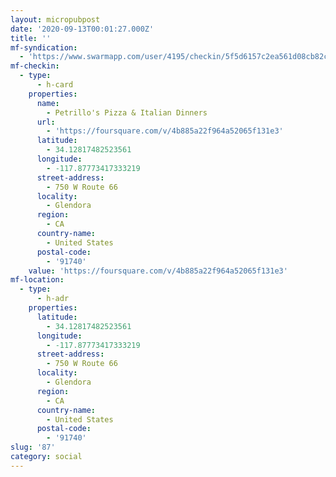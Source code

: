 ```yaml
---
layout: micropubpost
date: '2020-09-13T00:01:27.000Z'
title: ''
mf-syndication:
  - 'https://www.swarmapp.com/user/4195/checkin/5f5d6157c2ea561d08cb82ce'
mf-checkin:
  - type:
      - h-card
    properties:
      name:
        - Petrillo's Pizza & Italian Dinners
      url:
        - 'https://foursquare.com/v/4b885a22f964a52065f131e3'
      latitude:
        - 34.12817482523561
      longitude:
        - -117.87773417333219
      street-address:
        - 750 W Route 66
      locality:
        - Glendora
      region:
        - CA
      country-name:
        - United States
      postal-code:
        - '91740'
    value: 'https://foursquare.com/v/4b885a22f964a52065f131e3'
mf-location:
  - type:
      - h-adr
    properties:
      latitude:
        - 34.12817482523561
      longitude:
        - -117.87773417333219
      street-address:
        - 750 W Route 66
      locality:
        - Glendora
      region:
        - CA
      country-name:
        - United States
      postal-code:
        - '91740'
slug: '87'
category: social
---
```

